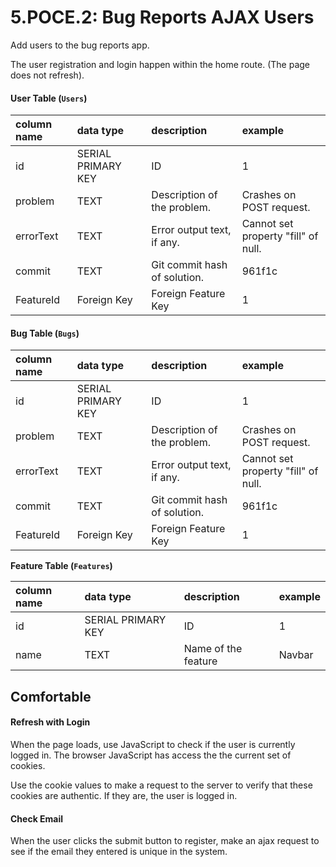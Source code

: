 # 5.POCE.2: Bug Reports AJAX Users

Add users to the bug reports app.

The user registration and login happen within the home route. \(The page does not refresh\).

#### User Table \(`Users`\)

| column name | data type | description | example |
| :--- | :--- | :--- | :--- |
| id | SERIAL PRIMARY KEY | ID | 1 |
| problem | TEXT | Description of the problem. | Crashes on POST request. |
| errorText | TEXT | Error output text, if any. | Cannot set property "fill" of null. |
| commit | TEXT | Git commit hash of solution. | 961f1c |
| FeatureId | Foreign Key | Foreign Feature Key | 1 |

#### Bug Table \(`Bugs`\)

| column name | data type | description | example |
| :--- | :--- | :--- | :--- |
| id | SERIAL PRIMARY KEY | ID | 1 |
| problem | TEXT | Description of the problem. | Crashes on POST request. |
| errorText | TEXT | Error output text, if any. | Cannot set property "fill" of null. |
| commit | TEXT | Git commit hash of solution. | 961f1c |
| FeatureId | Foreign Key | Foreign Feature Key | 1 |

**Feature Table \(`Features`\)**

| column name | data type | description | example |
| :--- | :--- | :--- | :--- |
| id | SERIAL PRIMARY KEY | ID | 1 |
| name | TEXT | Name of the feature | Navbar |

## Comfortable

#### Refresh with Login

When the page loads, use JavaScript to check if the user is currently logged in. The browser JavaScript has access the the current set of cookies.

Use the cookie values to make a request to the server to verify that these cookies are authentic. If they are, the user is logged in.

#### Check Email

When the user clicks the submit button to register, make an ajax request to see if the email they entered is unique in the system.



